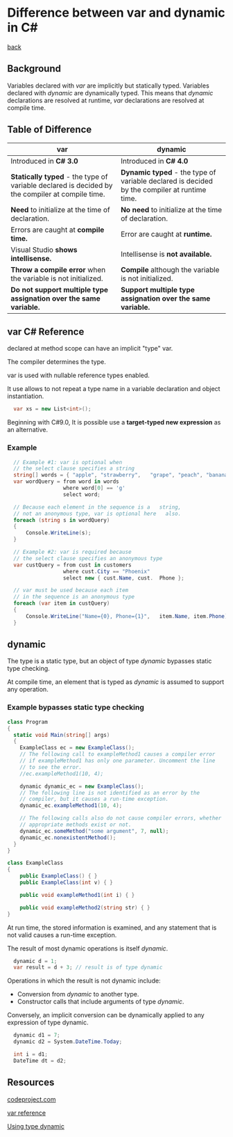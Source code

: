 # Difference between var and dynamic in C#

[back](../README.md)

## Background

Variables declared with *var* are implicitly but statically typed. Variables declared with *dynamic* are dynamically typed. This means that *dynamic* declarations are resolved at runtime, *var* declarations are resolved at compile time.

## Table of Difference

|var|dynamic|
|-|-|
|Introduced in **C# 3.0**|Introduced in **C# 4.0**|
|**Statically typed** - the type of variable declared is decided by the compiler at compile time.|**Dynamic typed** - the type of variable declared is decided by the compiler at runtime time.|
|**Need** to initialize at the time of declaration.|**No need** to initialize at the time of declaration.|
|Errors are caught at **compile time.**|Error are caught at **runtime.**|
|Visual Studio **shows intellisense.**|Intellisense is **not available.**|
|**Throw a compile error** when the variable is not initialized.|**Compile** although the variable is not initialized.|
|**Do not support multiple type assignation over the same variable.**|**Support multiple type assignation over the same variable.**|

## **var** C# Reference

declared at method scope can have an implicit "type" var.

The compiler determines the type.

var is used with nullable reference types enabled.

It use allows to not repeat a type name in a variable declaration and object instantiation.

``` cs
  var xs = new List<int>();
```

Beginning with C#9.0, It is possible use a **target-typed new expression** as an alternative.

### Example

``` cs
  // Example #1: var is optional when
  // the select clause specifies a string
  string[] words = { "apple", "strawberry",   "grape", "peach", "banana" };
  var wordQuery = from word in words
                  where word[0] == 'g'
                  select word;

  // Because each element in the sequence is a   string,
  // not an anonymous type, var is optional here   also.
  foreach (string s in wordQuery)
  {
      Console.WriteLine(s);
  }

  // Example #2: var is required because
  // the select clause specifies an anonymous type
  var custQuery = from cust in customers
                  where cust.City == "Phoenix"
                  select new { cust.Name, cust.  Phone };

  // var must be used because each item
  // in the sequence is an anonymous type
  foreach (var item in custQuery)
  {
      Console.WriteLine("Name={0}, Phone={1}",   item.Name, item.Phone);
  }
```

## **dynamic**

The type is a static type, but an object of type *dynamic* bypasses static type checking.

At compile time, an element that is typed as *dynamic* is assumed to support any operation.

### Example bypasses static type checking

``` cs
class Program
{
  static void Main(string[] args)
  {
    ExampleClass ec = new ExampleClass();
    // The following call to exampleMethod1 causes a compiler error
    // if exampleMethod1 has only one parameter. Uncomment the line
    // to see the error.
    //ec.exampleMethod1(10, 4);

    dynamic dynamic_ec = new ExampleClass();
    // The following line is not identified as an error by the
    // compiler, but it causes a run-time exception.
    dynamic_ec.exampleMethod1(10, 4);

    // The following calls also do not cause compiler errors, whether
    // appropriate methods exist or not.
    dynamic_ec.someMethod("some argument", 7, null);
    dynamic_ec.nonexistentMethod();
  }
}

class ExampleClass
{
    public ExampleClass() { }
    public ExampleClass(int v) { }

    public void exampleMethod1(int i) { }

    public void exampleMethod2(string str) { }
}
```

At run time, the stored information is examined, and any statement that is not valid causes a run-time exception.

The result of most dynamic operations is itself *dynamic*.

``` cs
  dynamic d = 1;
  var result = d + 3; // result is of type dynamic
```

Operations in which the result is not dynamic include:

* Conversion from *dynamic* to another type.
* Constructor calls that include arguments of type *dynamic*.

Conversely, an implicit conversion can be dynamically applied to any expression of type dynamic.

``` cs
  dynamic d1 = 7;
  dynamic d2 = System.DateTime.Today;

  int i = d1;
  DateTime dt = d2;
```



## Resources

[codeproject.com](https://www.codeproject.com/Tips/460614/Difference-between-var-and-dynamic-in-Csharp)

[var reference](https://docs.microsoft.com/en-us/dotnet/csharp/language-reference/keywords/var)

[Using type dynamic](https://docs.microsoft.com/en-us/dotnet/csharp/programming-guide/types/using-type-dynamic)
